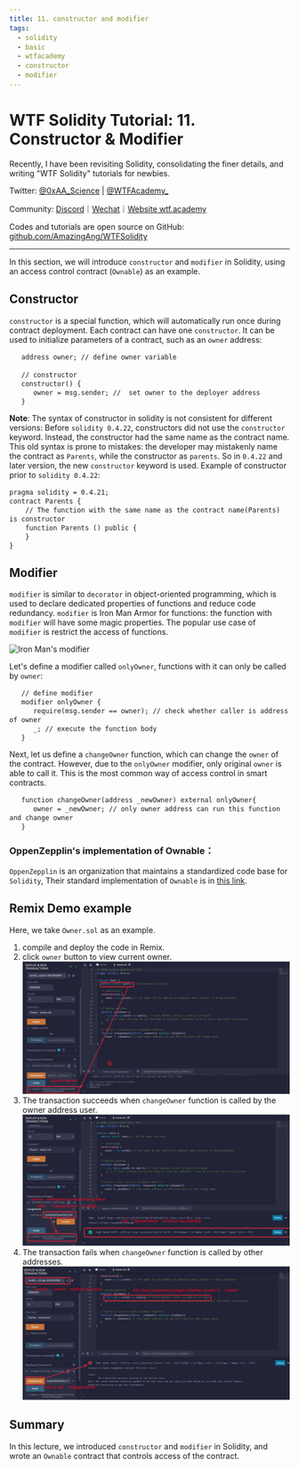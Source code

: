 ```yaml
---
title: 11. constructor and modifier
tags:
  - solidity
  - basic
  - wtfacademy
  - constructor
  - modifier
---
```


# WTF Solidity Tutorial: 11. Constructor & Modifier

Recently, I have been revisiting Solidity, consolidating the finer details, and writing "WTF Solidity" tutorials for newbies. 

Twitter: [@0xAA_Science](https://twitter.com/0xAA_Science) | [@WTFAcademy_](https://twitter.com/WTFAcademy_)

Community: [Discord](https://discord.gg/5akcruXrsk)｜[Wechat](https://docs.google.com/forms/d/e/1FAIpQLSe4KGT8Sh6sJ7hedQRuIYirOoZK_85miz3dw7vA1-YjodgJ-A/viewform?usp=sf_link)｜[Website wtf.academy](https://wtf.academy)

Codes and tutorials are open source on GitHub: [github.com/AmazingAng/WTFSolidity](https://github.com/AmazingAng/WTFSolidity)

-----

In this section, we will introduce `constructor` and `modifier` in Solidity, using an access control contract (`Ownable`) as an example.

## Constructor
`constructor` is a special function, which will automatically run once during contract deployment. Each contract can have one `constructor`. It can be used to initialize parameters of a contract, such as an `owner` address:

```solidity
   address owner; // define owner variable

   // constructor
   constructor() {
      owner = msg.sender; //  set owner to the deployer address
   }
```

**Note**: The syntax of constructor in solidity is not consistent for different versions: Before `solidity 0.4.22`, constructors did not use the `constructor` keyword. Instead, the constructor had the same name as the contract name. This old syntax is prone to mistakes: the developer may mistakenly name the contract as `Parents`, while the constructor as `parents`. So in `0.4.22` and later version, the new `constructor` keyword is used. Example of constructor prior to `solidity 0.4.22`:

```solidity
pragma solidity = 0.4.21;
contract Parents {
    // The function with the same name as the contract name(Parents) is constructor
    function Parents () public {
    }
}
```

## Modifier
`modifier` is similar to `decorator` in object-oriented programming, which is used to declare dedicated properties of functions and reduce code redundancy. `modifier` is Iron Man Armor for functions: the function with `modifier` will have some magic properties. The popular use case of `modifier` is restrict the access of functions.


![Iron Man's modifier](https://images.mirror-media.xyz/publication-images/nVwXsOVmrYu8rqvKKPMpg.jpg?height=630&width=1200)

Let's define a modifier called `onlyOwner`, functions with it can only be called by `owner`:
```solidity
   // define modifier
   modifier onlyOwner {
      require(msg.sender == owner); // check whether caller is address of owner
      _; // execute the function body
   }
```

Next, let us define a `changeOwner` function, which can change the `owner` of the contract. However, due to the `onlyOwner` modifier, only original `owner` is able to call it. This is the most common way of access control in smart contracts.

```solidity
   function changeOwner(address _newOwner) external onlyOwner{
      owner = _newOwner; // only owner address can run this function and change owner
   }
```

### OppenZepplin's implementation of Ownable：
`OppenZepplin` is an organization that maintains a standardized code base for `Solidity`, Their standard implementation of `Ownable` is in [this link](https://github.com/OpenZeppelin/openzeppelin-contracts/blob/master/contracts/access/Ownable.sol).

## Remix Demo example
Here, we take `Owner.sol` as an example.
1. compile and deploy the code in Remix.
2. click `owner` button to view current owner.
    ![](img/11-2_en.jpg)
3. The transaction succeeds when `changeOwner` function is called by the owner address user.
    ![](img/11-3_en.jpg)
4. The transaction fails when `changeOwner` function is called by other addresses.
    ![](img/11-4_en.jpg)


## Summary
In this lecture, we introduced `constructor` and `modifier` in Solidity, and wrote an `Ownable` contract that controls access of the contract.
